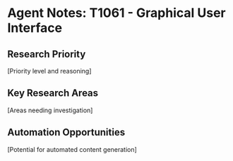 # Agent Notes: T1061 - Graphical User Interface

## Research Priority
[Priority level and reasoning]

## Key Research Areas
[Areas needing investigation]

## Automation Opportunities
[Potential for automated content generation]
